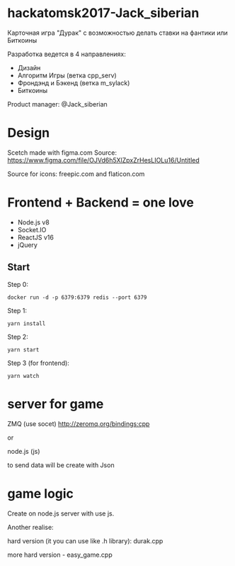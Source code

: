 # hackatomsk2017-Jack_siberian

Карточная игра "Дурак" с возможностью делать ставки на фантики или Биткоины

Разработка ведется в 4 направлениях:
 * Дизайн 
 * Алгоритм Игры (ветка cpp_serv)
 * Фрондэнд и Бэкенд (ветка m_sylack)
 * Биткоины 


Product manager: @Jack_siberian

# Design 
Scetch made with figma.com
Source: https://www.figma.com/file/OJVd6h5XlZpxZrHesLIOLu16/Untitled

Source for icons: freepic.com and flaticon.com 

# Frontend + Backend = one love
* Node.js v8
* Socket.IO
* ReactJS v16
* jQuery


## Start
Step 0:
```
docker run -d -p 6379:6379 redis --port 6379
```

Step 1:
```
yarn install
```

Step 2:
```
yarn start
```

Step 3 (for frontend):
```
yarn watch
```
# server for game 
  ZMQ (use socet) http://zeromq.org/bindings:cpp 
  
or

  node.js (js)

to send data will be create with Json

# game logic

Create on node.js server with use js.

Another realise:

hard version (it you can use like .h library): durak.cpp

more hard version - easy_game.cpp
